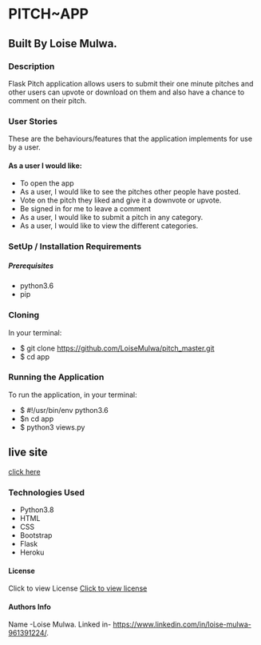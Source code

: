 # PITCH~APP
## Built By Loise Mulwa.
### Description
Flask Pitch application allows users to submit their one minute pitches and other users can upvote or download on them and also have a chance to comment on their pitch.


### User Stories
These are the behaviours/features that the application implements for use by a user.

#### As a user I would like:

* To open the app
* As a user, I would like to see the pitches other people have posted.
* Vote on the pitch they liked and give it a downvote or upvote.
* Be signed in for me to leave a comment
* As a user, I would like to submit a pitch in any category.
* As a user, I would like to view the different categories.


### SetUp / Installation Requirements
##### Prerequisites
* python3.6
* pip

### Cloning
In your terminal:

 * $ git clone https://github.com/LoiseMulwa/pitch_master.git
 * $ cd app
 
### Running the Application
To run the application, in your terminal:
 * $ #!/usr/bin/env python3.6
 * $n cd app
 * $ python3 views.py
## live site
 [click here]()

### Technologies Used
* Python3.8
* HTML
* CSS
* Bootstrap
* Flask
* Heroku
#### License
Click to view License [Click to view license](LICENSE)
#### Authors Info
Name -Loise Mulwa.
Linked in- https://www.linkedin.com/in/loise-mulwa-961391224/.
